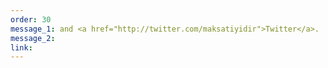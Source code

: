 ```yaml
---
order: 30
message_1: and <a href="http://twitter.com/maksatiyidir">Twitter</a>.
message_2:
link:
---
```

